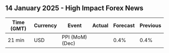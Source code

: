 ## 14 January 2025 - High Impact Forex News

| Time (GMT) | Currency | Event | Actual | Forecast | Previous |
|------|----------|-------|--------|----------|----------|
| 21 min | USD | PPI (MoM) (Dec) |  | 0.4% | 0.4% |
